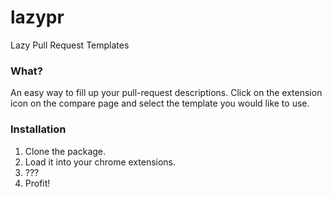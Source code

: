 # lazypr
Lazy Pull Request Templates

### What?
An easy way to fill up your pull-request descriptions. Click on the extension icon on the compare page and select the template you would like to use.


### Installation
1. Clone the package.
2. Load it into your chrome extensions.
3. ???
4. Profit!
